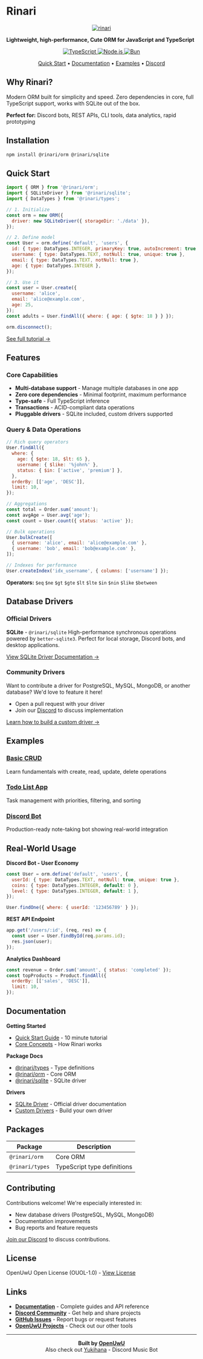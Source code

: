 # Rinari

<p align="center">
  <a href="https://github.com/OpenUwU/rinari/">
    <img src="https://raw.githubusercontent.com/OpenUwU/rinari/refs/heads/main/10207.png" alt="rinari"/>
  </a>
</p>

**Lightweight, high-performance, Cute ORM for JavaScript and TypeScript**

<p align="center">
  <a href="https://www.typescriptlang.org/">
    <img src="https://img.shields.io/badge/TypeScript-5.9+-3178C6?style=for-the-badge&logo=TypeScript&logoColor=white" alt="TypeScript"/>
  </a>
  <a href="https://nodejs.org/">
    <img src="https://img.shields.io/badge/Node.js-18+-339933?style=for-the-badge&logo=Node.js&logoColor=white" alt="Node.js"/>
  </a>
  <a href="https://bun.sh/">
    <img src="https://img.shields.io/badge/Bun-1.0+-FF4F00?style=for-the-badge&logo=Bun&logoColor=white" alt="Bun"/>
  </a>
</p>

<p align="center">
  <a href="#quick-start">Quick Start</a> •
  <a href="https://github.com/OpenUwU/rinari/blob/main/docs/README.md">Documentation</a> •
  <a href="#examples">Examples</a> •
  <a href="https://discord.gg/zqxWVH3CvG">Discord</a>
</p>

## Why Rinari?

Modern ORM built for simplicity and speed. Zero dependencies in core, full
TypeScript support, works with SQLite out of the box.

**Perfect for:** Discord bots, REST APIs, CLI tools, data analytics, rapid
prototyping

## Installation

```bash
npm install @rinari/orm @rinari/sqlite
```

## Quick Start

```javascript
import { ORM } from '@rinari/orm';
import { SQLiteDriver } from '@rinari/sqlite';
import { DataTypes } from '@rinari/types';

// 1. Initialize
const orm = new ORM({
  driver: new SQLiteDriver({ storageDir: './data' }),
});

// 2. Define model
const User = orm.define('default', 'users', {
  id: { type: DataTypes.INTEGER, primaryKey: true, autoIncrement: true },
  username: { type: DataTypes.TEXT, notNull: true, unique: true },
  email: { type: DataTypes.TEXT, notNull: true },
  age: { type: DataTypes.INTEGER },
});

// 3. Use it
const user = User.create({
  username: 'alice',
  email: 'alice@example.com',
  age: 25,
});
const adults = User.findAll({ where: { age: { $gte: 18 } } });

orm.disconnect();
```

[See full tutorial →](https://github.com/OpenUwU/rinari/blob/main/docs/guide/tutorials/quick-start.md)

## Features

### Core Capabilities

- **Multi-database support** - Manage multiple databases in one app
- **Zero core dependencies** - Minimal footprint, maximum performance
- **Type-safe** - Full TypeScript inference
- **Transactions** - ACID-compliant data operations
- **Pluggable drivers** - SQLite included, custom drivers supported

### Query & Data Operations

```javascript
// Rich query operators
User.findAll({
  where: {
    age: { $gte: 18, $lt: 65 },
    username: { $like: '%john%' },
    status: { $in: ['active', 'premium'] },
  },
  orderBy: [['age', 'DESC']],
  limit: 10,
});

// Aggregations
const total = Order.sum('amount');
const avgAge = User.avg('age');
const count = User.count({ status: 'active' });

// Bulk operations
User.bulkCreate([
  { username: 'alice', email: 'alice@example.com' },
  { username: 'bob', email: 'bob@example.com' },
]);

// Indexes for performance
User.createIndex('idx_username', { columns: ['username'] });
```

**Operators:** `$eq` `$ne` `$gt` `$gte` `$lt` `$lte` `$in` `$nin` `$like`
`$between`

## Database Drivers

### Official Drivers

**SQLite** - `@rinari/sqlite` High-performance synchronous operations powered by
`better-sqlite3`. Perfect for local storage, Discord bots, and desktop
applications.

[View SQLite Driver Documentation →](./docs/guide/driver/sqlite.md)

### Community Drivers

Want to contribute a driver for PostgreSQL, MySQL, MongoDB, or another database?
We'd love to feature it here!

- Open a pull request with your driver
- Join our [Discord](https://discord.gg/zqxWVH3CvG) to discuss implementation

[Learn how to build a custom driver →](./docs/guide/driver/custom.md)

## Examples

### [Basic CRUD](./examples/01-basic-crud)

Learn fundamentals with create, read, update, delete operations

### [Todo List App](./examples/02-todo-list)

Task management with priorities, filtering, and sorting

### [Discord Bot](./examples/discord-notes-bot)

Production-ready note-taking bot showing real-world integration

## Real-World Usage

**Discord Bot - User Economy**

```javascript
const User = orm.define('default', 'users', {
  userId: { type: DataTypes.TEXT, notNull: true, unique: true },
  coins: { type: DataTypes.INTEGER, default: 0 },
  level: { type: DataTypes.INTEGER, default: 1 },
});

User.findOne({ where: { userId: '123456789' } });
```

**REST API Endpoint**

```javascript
app.get('/users/:id', (req, res) => {
  const user = User.findById(req.params.id);
  res.json(user);
});
```

**Analytics Dashboard**

```javascript
const revenue = Order.sum('amount', { status: 'completed' });
const topProducts = Product.findAll({
  orderBy: [['sales', 'DESC']],
  limit: 10,
});
```

## Documentation

**Getting Started**

- [Quick Start Guide](https://github.com/OpenUwU/rinari/blob/main/docs/guide/tutorials/quick-start.md) -
  10 minute tutorial
- [Core Concepts](https://github.com/OpenUwU/rinari/blob/main/docs/guide/core-concepts.md) -
  How Rinari works

**Package Docs**

- [@rinari/types](https://github.com/OpenUwU/rinari/tree/main/packages/types) -
  Type definitions
- [@rinari/orm](https://github.com/OpenUwU/rinari/tree/main/packages/orm) - Core
  ORM
- [@rinari/sqlite](https://github.com/OpenUwU/rinari/tree/main/packages/sqlite) -
  SQLite driver

**Drivers**

- [SQLite Driver](./docs/guide/driver/sqlite.md) - Official driver documentation
- [Custom Drivers](./docs/guide/driver/custom.md) - Build your own driver

## Packages

| Package         | Description                 |
| --------------- | --------------------------- |
| `@rinari/orm`   | Core ORM                    |
| `@rinari/types` | TypeScript type definitions |

## Contributing

Contributions welcome! We're especially interested in:

- New database drivers (PostgreSQL, MySQL, MongoDB)
- Documentation improvements
- Bug reports and feature requests

[Join our Discord](https://discord.gg/zqxWVH3CvG) to discuss contributions.

## License

OpenUwU Open License (OUOL-1.0) -
[View License](https://github.com/OpenUwU/rinari/blob/main/LICENSE)

## Links

- **[Documentation](https://github.com/OpenUwU/rinari/blob/main/docs/README.md)** -
  Complete guides and API reference
- **[Discord Community](https://discord.gg/zqxWVH3CvG)** - Get help and share
  projects
- **[GitHub Issues](https://github.com/OpenUwU/rinari/issues)** - Report bugs or
  request features
- **[OpenUwU Projects](https://github.com/OpenUwU)** - Check out our other tools

---

<p align="center">
  <strong>Built by <a href="https://github.com/OpenUwU">OpenUwU</a></strong><br>
  Also check out <a href="https://github.com/OpenUwU/Yukihana">Yukihana</a> - Discord Music Bot
</p>

